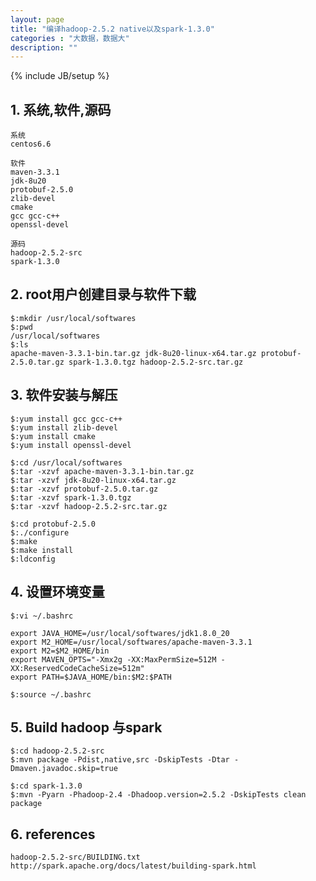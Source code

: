 ```yaml
---
layout: page
title: "编译hadoop-2.5.2 native以及spark-1.3.0"
categories : "大数据，数据大"
description: ""
---
```

{% include JB/setup %}
## 1. 系统,软件,源码

    系统
    centos6.6

    软件
    maven-3.3.1
    jdk-8u20
    protobuf-2.5.0
    zlib-devel
    cmake
    gcc gcc-c++
    openssl-devel

    源码
    hadoop-2.5.2-src
    spark-1.3.0

## 2. root用户创建目录与软件下载  

    $:mkdir /usr/local/softwares
    $:pwd
    /usr/local/softwares
    $:ls
    apache-maven-3.3.1-bin.tar.gz jdk-8u20-linux-x64.tar.gz protobuf-2.5.0.tar.gz spark-1.3.0.tgz hadoop-2.5.2-src.tar.gz

## 3. 软件安装与解压

    $:yum install gcc gcc-c++
    $:yum install zlib-devel
    $:yum install cmake
    $:yum install openssl-devel

    $:cd /usr/local/softwares
    $:tar -xzvf apache-maven-3.3.1-bin.tar.gz
    $:tar -xzvf jdk-8u20-linux-x64.tar.gz
    $:tar -xzvf protobuf-2.5.0.tar.gz
    $:tar -xzvf spark-1.3.0.tgz
    $:tar -xzvf hadoop-2.5.2-src.tar.gz

    $:cd protobuf-2.5.0
    $:./configure
    $:make
    $:make install
    $:ldconfig

## 4. 设置环境变量

    $:vi ~/.bashrc

    export JAVA_HOME=/usr/local/softwares/jdk1.8.0_20
    export M2_HOME=/usr/local/softwares/apache-maven-3.3.1
    export M2=$M2_HOME/bin
    export MAVEN_OPTS="-Xmx2g -XX:MaxPermSize=512M -XX:ReservedCodeCacheSize=512m"
    export PATH=$JAVA_HOME/bin:$M2:$PATH

    $:source ~/.bashrc

## 5. Build hadoop 与spark

    $:cd hadoop-2.5.2-src
    $:mvn package -Pdist,native,src -DskipTests -Dtar -Dmaven.javadoc.skip=true

    $:cd spark-1.3.0 
    $:mvn -Pyarn -Phadoop-2.4 -Dhadoop.version=2.5.2 -DskipTests clean package

## 6. references

    hadoop-2.5.2-src/BUILDING.txt  
    http://spark.apache.org/docs/latest/building-spark.html